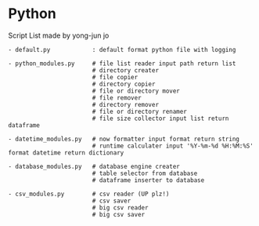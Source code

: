 # Python
Script List made by yong-jun jo

    - default.py            : default format python file with logging

    - python_modules.py     # file list reader input path return list
                            # directory creater
                            # file copier
                            # directory copier
                            # file or directory mover
                            # file remover
                            # directory remover
                            # file or directory renamer
                            # file size collector input list return dataframe
    
    - datetime_modules.py   # now formatter input format return string
                            # runtime calculater input '%Y-%m-%d %H:%M:%S' format datetime return dictionary

    - database_modules.py   # database engine creater
                            # table selector from database
                            # dataframe inserter to database

    - csv_modules.py        # csv reader (UP plz!)
                            # csv saver
                            # big csv reader
                            # big csv saver